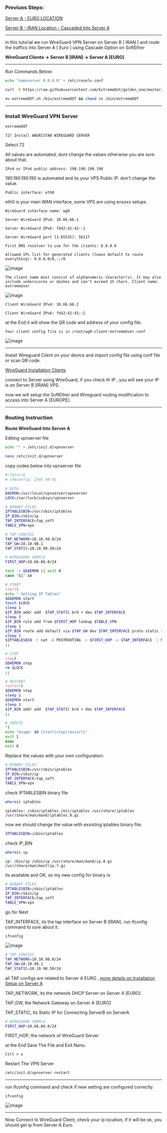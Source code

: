 ### Previuos Steps:

[Server A - EURO LOCATION ](https://github.com/ExtremeDot/SoftEtherSetup/tree/main/multiHop-fullSetup/ServerEURO%20A)

[Server B - IRAN Location - Cascaded Into Server A](https://github.com/ExtremeDot/SoftEtherSetup/tree/main/multiHop-fullSetup/ServerIRAN%20-%20B)


***

in this tutorial we run WireGuard VPN Server on Server B [ IRAN ] and route the traffics into Server A [ Euro ] using Cascade Option on SoftEther

**WireGuard Clients -> Server B [IRAN] -> Server A [EURO]**


***

Run Commands Below:

```sh
echo "nameserver 8.8.8.8" > /etc/resolv.conf

curl -O https://raw.githubusercontent.com/ExtremeDot/golden_one/master/extremeDOT.sh && chmod +x extremeDOT.sh

mv extremeDOT.sh /bin/extremeDOT && chmod +x /bin/extremeDOT
```


***

### Install WireGuard VPN Server

```sh
extremeDOT
```

`72) Install ANGRISTAN WIREGUARD SERVER`

Select 72

All values are automated, dont change the values otherwise you are sure about that.

`IPv4 or IPv6 public address: 190.190.190.190`

190.190.190.190 is automated and its your VPS Public IP. don't change the value.

`Public interface: eth0`

eth0 is your main WAN interface, some VPS are using ensxxx setups.

`WireGuard interface name: wg0`

`Server WireGuard IPv4: 10.66.66.1`

`Server WireGuard IPv6: fd42:42:42::1`

`Server WireGuard port [1-65535]: 56117`

`First DNS resolver to use for the clients: 8.8.8.8`

`Allowed IPs list for generated clients (leave default to route everything): 0.0.0.0/0,::/0`

![image](https://user-images.githubusercontent.com/120102306/224636919-5633309d-a20a-48fc-93c2-56e2c6762a53.png)

`The client name must consist of alphanumeric character(s). It may also include underscores or dashes and can't exceed 15 chars.
Client name: extremeUser
`

![image](https://user-images.githubusercontent.com/120102306/224637275-59b77658-cab2-4b2a-b7f6-0f9b68bc9e0b.png)

`Client WireGuard IPv4: 10.66.66.2`

`Client WireGuard IPv6: fd42:42:42::2`

at the End it will show the QR code and address of your config file.

`Your client config file is in /root/wg0-client-extremeUser.conf`

![image](https://user-images.githubusercontent.com/120102306/224638059-0b8d7b91-1aad-4918-a629-394355c963dd.png)



***


Install Wireguard Client on your device and import config file using conf file or scan QR code.

[WireGuard Installation Clients](https://www.wireguard.com/install/)

connect to Server using WireGuard, if you check th IP , you will see your IP is on Server B [IRAN] VPS.

now we will setup the SoftEther and Wireguard routing modification to access into Server A [EUROPE].


***

### Routing Instruction


**Route WireGuard Into Server A**

Editing vpnserver file

```sh
echo "" > /etc/init.d/vpnserver

nano /etc/init.d/vpnserver
```

copy codes below into vpnserver file

```sh
#!/bin/sh
# chkconfig: 2345 99 01

# DATA
DAEMON=/usr/local/vpnserver/vpnserver
LOCK=/var/lock/subsys/vpnserver

# BINARY FILES
IPTABLESBIN=/usr/sbin/iptables
IP_BIN=/sbin/ip
TAP_INTERFACE=tap_soft
TABLE_VPN=vpn

# TAP CONFIGS
TAP_NETWORK=10.10.98.0/24
TAP_GW=10.10.98.1
TAP_STATIC=10.10.98.50/24

# WIREGUARD SAMPLE
FIRST_HOP=10.66.66.0/24

test -x $DAEMON || exit 0
case "$1" in

# START
start)
echo " Setting IP Tables"
$DAEMON start
touch $LOCK
sleep 1
$IP_BIN addr add  $TAP_STATIC brd + dev $TAP_INTERFACE
sleep 3
$IP_BIN rule add from $FIRST_HOP lookup $TABLE_VPN
sleep 1
$IP_BIN route add default via $TAP_GW dev $TAP_INTERFACE proto static table $TABLE_VPN
sleep 1
$IPTABLESBIN -t nat -A POSTROUTING -s $FIRST_HOP -o $TAP_INTERFACE -j MASQUERADE
;;

# STOP
stop)
$DAEMON stop
rm $LOCK
;;

# RESTART
restart)
$DAEMON stop
sleep 1
$DAEMON start
sleep 1
$IP_BIN addr add  $TAP_STATIC brd + dev $TAP_INTERFACE
;;

# INPUTS
*)
echo "Usage: $0 {start|stop|restart}"
exit 1
esac
exit 0
```

Replace the values with your own configuration:

```sh
# BINARY FILES
IPTABLESBIN=/usr/sbin/iptables
IP_BIN=/sbin/ip
TAP_INTERFACE=tap_soft
TABLE_VPN=vpn
```
check IPTABLESBIN binary file

```sh
whereis iptables
```

`iptables: /sbin/iptables /etc/iptables /usr/share/iptables /usr/share/man/man8/iptables.8.gz
`

now we should change the value with exsisting iptables binary file.

```sh
IPTABLESBIN=/sbin/iptables
```

check IP_BIN

```sh
whereis ip
```

`ip: /bin/ip /sbin/ip /usr/share/man/man8/ip.8.gz /usr/share/man/man7/ip.7.gz`

its available and OK, so my new config for binary is:

```sh
# BINARY FILES
IPTABLESBIN=/sbin/iptables
IP_BIN=/sbin/ip
TAP_INTERFACE=tap_soft
TABLE_VPN=vpn
```


go for Next


TAP_INTERFACE, its the tap interface on Server B [IRAN], run ifconfig command to sure about it.

`ifconfig`

![image](https://user-images.githubusercontent.com/120102306/224640607-0599288e-3814-4dcd-b6df-fdb1e34e4ed5.png)


```sh
# TAP CONFIGS
TAP_NETWORK=10.10.98.0/24
TAP_GW=10.10.98.1
TAP_STATIC=10.10.98.50/24
```
all TAP configs are related to Server A EURO , [more details on Installation Setup on Server A](https://github.com/ExtremeDot/SoftEtherSetup/tree/main/multiHop-fullSetup/ServerEURO%20A#installing-softether-server)


TAP_NETWORK, its the network DHCP Server on Server A [EURO]

TAP_GW, the Network Gateway on Server A [EURO]

TAP_STATIC, its Static IP for Connecting ServerB on ServerA


```sh
# WIREGUARD SAMPLE
FIRST_HOP=10.66.66.0/24
```

FIRST_HOP, the network of WireGuard Server


at the End Save The File and Exit Nano.

`Ctrl + x`

Restart The VPN Server

```sh
/etc/init.d/vpnserver restart
```


***

run ifconfig command and check if new setting are configured correctly.

`
ifconfig
`

![image](https://user-images.githubusercontent.com/120102306/224643523-e40d6ef5-479c-441e-87cf-9bd66cfc733e.png)


***

Now Connect to WireGuard Client, check your ip location, if it will be ok, you should get ip from Server A Euro.
